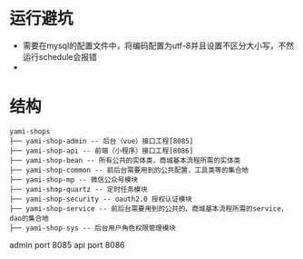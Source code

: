 # 运行避坑
* 需要在mysql的配置文件中，将编码配置为utf-8并且设置不区分大小写，不然运行schedule会报错
* 
# 结构
```
yami-shops
├── yami-shop-admin -- 后台（vue）接口工程[8085]
├── yami-shop-api -- 前端（小程序）接口工程[8086]
├── yami-shop-bean -- 所有公共的实体类，商城基本流程所需的实体类 
├── yami-shop-common -- 前后台需要用到的公共配置，工具类等的集合地
├── yami-shop-mp -- 微信公众号模块
├── yami-shop-quartz -- 定时任务模块
├── yami-shop-security -- oauth2.0 授权认证模块
├── yami-shop-service -- 前后台需要用到的公共的、商城基本流程所需的service，dao的集合地
├── yami-shop-sys -- 后台用户角色权限管理模块
```
admin port 8085
api port 8086